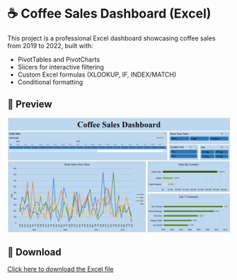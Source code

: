 # ☕ Coffee Sales Dashboard (Excel)

This project is a professional Excel dashboard showcasing coffee sales from 2019 to 2022, built with:

- PivotTables and PivotCharts
- Slicers for interactive filtering
- Custom Excel formulas (XLOOKUP, IF, INDEX/MATCH)
- Conditional formatting

## 📸 Preview
![Dashboard Preview](coffee-dashboard.png)

## 📁 Download
[Click here to download the Excel file](coffeeSalesDashboard.xlsx)
